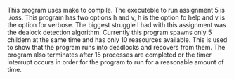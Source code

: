This program uses make to compile. The executeble to run assignment 5 is ./oss. This program has two options h and v, h is the option fo help and v is the option for verbose. 
The biggest struggle I had with this assignment was the dealock detection algorithm. Currently this program spawns only 5 childern at the same time and has only 10 reasources available.
This is used to show that the program runs into deadlocks and recovers from them. The program also terminates after 15 processes are completed or the timer interrupt occurs in order for
the program to run for a reasonable amount of time. 
